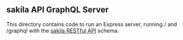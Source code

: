 ## sakila API GraphQL Server

This directory contains code to run an Express server, running / and /graphql with the [sakila RESTful API] schema.

[sakila RESTful API]: <https://github.com/m8r1x/sakilaapi>